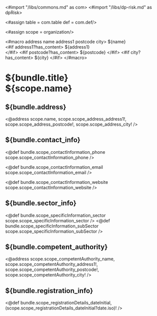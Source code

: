 <#import "/libs/commons.md" as com>
<#import "/libs/dp-risk.md" as dpRisk>

<#assign table = com.table
         def = com.def/>

<style>
<#include "styles/default.css">
h1, h2, h3, h4 {
  page-break-after: avoid;
}

</style>


<#assign scope = organization/>

<#macro address name address1 postcode city>
${name}  
<#if address1?has_content>
${address1}  
</#if>
<#if postcode?has_content>
${postcode} 
</#if>
<#if city?has_content>
${city}
</#if>
</#macro>


<h1>${bundle.title}<br/>${scope.name}</h1>

## ${bundle.address}

<@address scope.name, scope.scope_address_address1!, scope.scope_address_postcode!, scope.scope_address_city! />

## ${bundle.contact_info}

<@def bundle.scope_contactInformation_phone scope.scope_contactInformation_phone />

<@def bundle.scope_contactInformation_email scope.scope_contactInformation_email />
 
<@def bundle.scope_contactInformation_website scope.scope_contactInformation_website />

## ${bundle.sector_info}

<@def bundle.scope_specificInformation_sector scope.scope_specificInformation_sector />
<@def bundle.scope_specificInformation_subSector scope.scope_specificInformation_subSector />

## ${bundle.competent_authority}

<@address scope.scope_competentAuthority_name, scope.scope_competentAuthority_address1!, scope.scope_competentAuthority_postcode!, scope.scope_competentAuthority_city! />

## ${bundle.registration_info} 

<@def bundle.scope_registrationDetails_dateInitial, (scope.scope_registrationDetails_dateInitial?date.iso)! />
